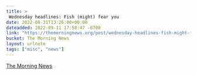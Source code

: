 ```yaml
---
title: > 
 Wednesday headlines: Fish (might) fear you
date: 2022-08-31T13:26:00+00:00
dateadded: 2022-09-11 17:58:47 -0700
link: "https://themorningnews.org/post/wednesday-headlines-fish-might-fear-you"
bucket: The Morning News
layout: urlnote
tags: ["misc", "news"]
--- 
```


 
  
    
    
    


 <!-- end excerpt --> 
<div class='bucket'><a class='internal-link' href='/buckets/the-morning-news'>The Morning News</a></div> 
